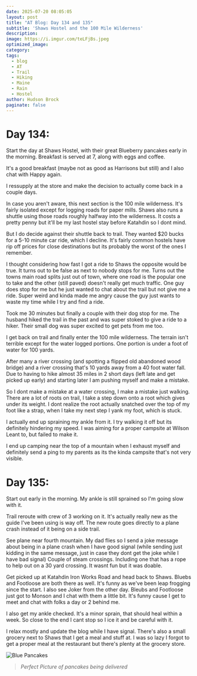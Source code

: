 ```yaml
---
date: 2025-07-20 08:05:05
layout: post
title: "AT Blog: Day 134 and 135"
subtitle: 'Shaws Hostel and the 100 Mile Wilderness'
description:
image: https://i.imgur.com/teLFjBs.jpeg
optimized_image: 
category:
tags:
  - blog
  - AT
  - Trail
  - Hiking
  - Maine
  - Rain
  - Hostel
author: Hudson Brock
paginate: false
---
```


# Day 134:

Start the day at Shaws Hostel, with their great Blueberry pancakes early in the morning. Breakfast is served at 7, along with eggs and coffee. 

It's a good breakfast (maybe not as good as Harrisons but still) and I also chat with Happy again.

I ressupply at the store and make the decision to actually come back in a couple days.

In case you aren't aware, this next section is the 100 mile wilderness. It's fairly isolated except for logging roads for paper mills. Shaws also runs a shuttle using those roads roughly halfway into the wilderness. It costs a pretty penny but it'll be my last hostel stay before Katahdin so I dont mind. 

But I do decide against their shuttle back to trail. They wanted $20 bucks for a 5-10 minute car ride, which I decline. It's fairly common hostels have rip off prices for close destinations but its probably the worst of the ones I remember.

I thought considering how fast I got a ride to Shaws the opposite would be true. It turns out to be false as next to nobody stops for me. Turns out the towns main road splits just out of town, where one road is the popular one to take and the other (still paved) doesn't really get much traffic. One guy does stop for me but he just wanted to chat about the trail but not give me a ride. Super weird and kinda made me angry cause the guy just wants to waste my time while I try and find a ride.

Took me 30 minutes but finally a couple with their dog stop for me. The husband hiked the trail in the past and was super stoked to give a ride to a hiker. Their small dog was super excited to get pets from me too.

I get back on trail and finally enter the 100 mile wilderness. The terrain isn't terrible except for the water logged portions. One portion is under a foot of water for 100 yards.

After many a river crossing (and spotting a flipped old abandoned wood bridge) and a river crossing that's 10 yards away from a 40 foot water fall. Due to having to hike almost 35 miles in 2 short days (left late and get picked up early) and starting later I am pushing myself and make a mistake.

So I dont make a mistake at a water crossing, I make a mistake just walking. There are a lot of roots on trail, I take a step down onto a root which gives under its weight. I dont realize the root actually snatched over the top of my foot like a strap, when I take my next step I yank my foot, which is stuck.

I actually end up spraining my ankle from it. I try walking it off but its definitely hindering my speed. I was aiming for a proper campsite at Wilson Leant to, but failed to make it.

I end up camping near the top of a mountain when I exhaust myself and definitely send a ping to my parents as its the kinda campsite that's not very visible.


# Day 135:

Start out early in the morning. My ankle is still sprained so I'm going slow with it.

Trail reroute with crew of 3 working on it. It's actually really new as the guide I've been using is way off. The new route goes directly to a plane crash instead of it being on a side trail.

See plane near fourth mountain. My dad flies so I send a joke message about being in a plane crash when I have good signal (while sending just kidding in the same message, just in case they dont get the joke while I have bad signal) Couple of steam crossings. Including one that has a rope to help out on a 30 yard crossing. It wasnt fun but it was doable.

Get picked up at Katahdin Iron Works Road and head back to Shaws. Bluebs and Footloose are both there as well. It's funny as we've been leap frogging since the start. I also see Joker from the other day. Bleubs and Footloose just got to Monson and I chat with them a little bit. It's funny cause I get to meet and chat with folks a day or 2 behind me.

I also get my ankle checked. It's a minor sprain, that should heal within a week. So close to the end I cant stop so I ice it and be careful with it.

I relax mostly and update the blog while I have signal. There's also a small grocery next to Shaws that I get a meal and stuff at. I was so lazy I forgot to get a proper meal at the restaurant but there's plenty at the grocery store.



<!-- IMAGE PLACEHOLDER: Add image of Kennebec River ferry crossing -->
![Blue Pancakes](https://i.imgur.com/PhNnjtW.jpeg "Perfect Picture of pancakes being delivered")

>*Perfect Picture of pancakes being delivered* 